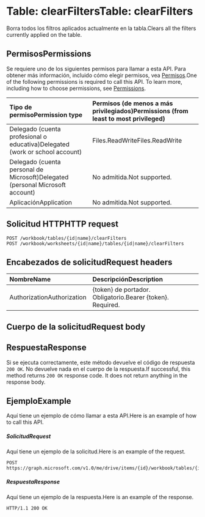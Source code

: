 # <a name="table-clearfilters"></a><span data-ttu-id="cda03-101">Table: clearFilters</span><span class="sxs-lookup"><span data-stu-id="cda03-101">Table: clearFilters</span></span>

<span data-ttu-id="cda03-102">Borra todos los filtros aplicados actualmente en la tabla.</span><span class="sxs-lookup"><span data-stu-id="cda03-102">Clears all the filters currently applied on the table.</span></span>
## <a name="permissions"></a><span data-ttu-id="cda03-103">Permisos</span><span class="sxs-lookup"><span data-stu-id="cda03-103">Permissions</span></span>
<span data-ttu-id="cda03-p101">Se requiere uno de los siguientes permisos para llamar a esta API. Para obtener más información, incluido cómo elegir permisos, vea [Permisos](../../../concepts/permissions_reference.md).</span><span class="sxs-lookup"><span data-stu-id="cda03-p101">One of the following permissions is required to call this API. To learn more, including how to choose permissions, see [Permissions](../../../concepts/permissions_reference.md).</span></span>

|<span data-ttu-id="cda03-106">Tipo de permiso</span><span class="sxs-lookup"><span data-stu-id="cda03-106">Permission type</span></span>      | <span data-ttu-id="cda03-107">Permisos (de menos a más privilegiados)</span><span class="sxs-lookup"><span data-stu-id="cda03-107">Permissions (from least to most privileged)</span></span>              |
|:--------------------|:---------------------------------------------------------|
|<span data-ttu-id="cda03-108">Delegado (cuenta profesional o educativa)</span><span class="sxs-lookup"><span data-stu-id="cda03-108">Delegated (work or school account)</span></span> | <span data-ttu-id="cda03-109">Files.ReadWrite</span><span class="sxs-lookup"><span data-stu-id="cda03-109">Files.ReadWrite</span></span>    |
|<span data-ttu-id="cda03-110">Delegado (cuenta personal de Microsoft)</span><span class="sxs-lookup"><span data-stu-id="cda03-110">Delegated (personal Microsoft account)</span></span> | <span data-ttu-id="cda03-111">No admitida.</span><span class="sxs-lookup"><span data-stu-id="cda03-111">Not supported.</span></span>    |
|<span data-ttu-id="cda03-112">Aplicación</span><span class="sxs-lookup"><span data-stu-id="cda03-112">Application</span></span> | <span data-ttu-id="cda03-113">No admitida.</span><span class="sxs-lookup"><span data-stu-id="cda03-113">Not supported.</span></span> |

## <a name="http-request"></a><span data-ttu-id="cda03-114">Solicitud HTTP</span><span class="sxs-lookup"><span data-stu-id="cda03-114">HTTP request</span></span>
<!-- { "blockType": "ignored" } -->
```http
POST /workbook/tables/{id|name}/clearFilters
POST /workbook/worksheets/{id|name}/tables/{id|name}/clearFilters

```
## <a name="request-headers"></a><span data-ttu-id="cda03-115">Encabezados de solicitud</span><span class="sxs-lookup"><span data-stu-id="cda03-115">Request headers</span></span>
| <span data-ttu-id="cda03-116">Nombre</span><span class="sxs-lookup"><span data-stu-id="cda03-116">Name</span></span>       | <span data-ttu-id="cda03-117">Descripción</span><span class="sxs-lookup"><span data-stu-id="cda03-117">Description</span></span>|
|:---------------|:----------|
| <span data-ttu-id="cda03-118">Authorization</span><span class="sxs-lookup"><span data-stu-id="cda03-118">Authorization</span></span>  | <span data-ttu-id="cda03-p102">{token} de portador. Obligatorio.</span><span class="sxs-lookup"><span data-stu-id="cda03-p102">Bearer {token}. Required.</span></span> |

## <a name="request-body"></a><span data-ttu-id="cda03-121">Cuerpo de la solicitud</span><span class="sxs-lookup"><span data-stu-id="cda03-121">Request body</span></span>

## <a name="response"></a><span data-ttu-id="cda03-122">Respuesta</span><span class="sxs-lookup"><span data-stu-id="cda03-122">Response</span></span>

<span data-ttu-id="cda03-p103">Si se ejecuta correctamente, este método devuelve el código de respuesta `200 OK`. No devuelve nada en el cuerpo de la respuesta.</span><span class="sxs-lookup"><span data-stu-id="cda03-p103">If successful, this method returns `200 OK` response code. It does not return anything in the response body.</span></span>

## <a name="example"></a><span data-ttu-id="cda03-125">Ejemplo</span><span class="sxs-lookup"><span data-stu-id="cda03-125">Example</span></span>
<span data-ttu-id="cda03-126">Aquí tiene un ejemplo de cómo llamar a esta API.</span><span class="sxs-lookup"><span data-stu-id="cda03-126">Here is an example of how to call this API.</span></span>
##### <a name="request"></a><span data-ttu-id="cda03-127">Solicitud</span><span class="sxs-lookup"><span data-stu-id="cda03-127">Request</span></span>
<span data-ttu-id="cda03-128">Aquí tiene un ejemplo de la solicitud.</span><span class="sxs-lookup"><span data-stu-id="cda03-128">Here is an example of the request.</span></span>
<!-- {
  "blockType": "request",
  "name": "table_clearfilters"
}-->
```http
POST https://graph.microsoft.com/v1.0/me/drive/items/{id}/workbook/tables/{id|name}/clearFilters
```

##### <a name="response"></a><span data-ttu-id="cda03-129">Respuesta</span><span class="sxs-lookup"><span data-stu-id="cda03-129">Response</span></span>
<span data-ttu-id="cda03-130">Aquí tiene un ejemplo de la respuesta.</span><span class="sxs-lookup"><span data-stu-id="cda03-130">Here is an example of the response.</span></span> 
<!-- {
  "blockType": "response",
  "truncated": true,
  "@odata.type": "microsoft.graph.none"
} -->
```http
HTTP/1.1 200 OK
```

<!-- uuid: 8fcb5dbc-d5aa-4681-8e31-b001d5168d79
2015-10-25 14:57:30 UTC -->
<!-- {
  "type": "#page.annotation",
  "description": "Table: clearFilters",
  "keywords": "",
  "section": "documentation",
  "tocPath": ""
}-->